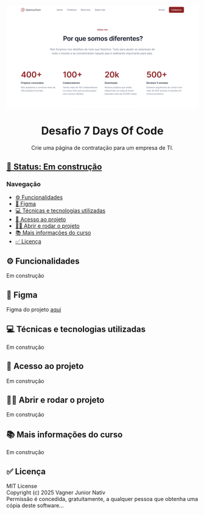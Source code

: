 ![capa readme](./assets/images/capa_readme.png)

<h1 style="text-align: center">Desafio 7 Days Of Code</h1>
<p style="text-align: center">Crie uma página de contratação para um empresa de TI.</p>

## <a href="#status">🚧 Status: Em construção</a>

### Navegação

- <a href="#functionalities">⚙️ Funcionalidades</a>
- <a href="#figma">📱 Figma</a>
- <a href="#tech">💻 Técnicas e tecnologias utilizadas</a>
- <a href="#acess">📁 Acesso ao projeto</a>
- <a href="#run">👨‍💻 Abrir e rodar o projeto</a>
- <a href="#more">📚 Mais informações do curso</a>
- <a href="#licence">✅ Licença</a>

## <a id="functionalities">⚙️ Funcionalidades</a>

Em construção

## <a id="figma">📱 Figma</a>

Figma do projeto [aqui](https://www.figma.com/design/nkEfRwDR149c6TRkgFPgU3/1-7daysOfCode-HTML-CSS?node-id=0-1&p=f&t=X6MBkeOGoF7Rs9J0-0 "link do figma")

## <a id="tech">💻 Técnicas e tecnologias utilizadas</a>

Em construção

## <a id="acess">📁 Acesso ao projeto</a>

Em construção

## <a id="run">👨‍💻 Abrir e rodar o projeto</a>

Em construção

## <a id="more">📚 Mais informações do curso</a>

Em construção

## <a id="licence">✅ Licença</a>

MIT License <br>
Copyright (c) 2025 Vagner Junior Nativ <br>
Permissão é concedida, gratuitamente, a qualquer pessoa que obtenha uma cópia deste software...
